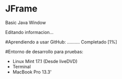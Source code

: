 # JFrame
Basic Java Window

Editando informacion...

#Aprendiendo a usar GitHub: .......... Completado [1%]


#Entorno de desarrollo para pruebas:
- Linux Mint 17.1 (Desde liveDVD)
- Terminal
- MacBook Pro 13.3'
